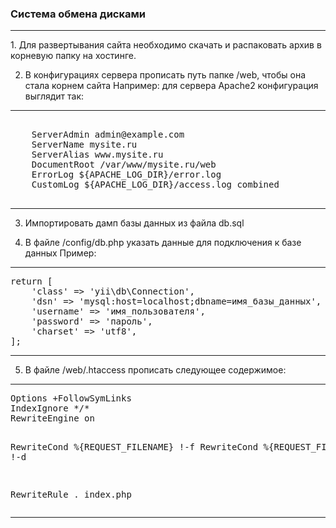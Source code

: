 <h3>Система обмена дисками</h3>
<hr>
1. Для развертывания сайта необходимо скачать и распаковать архив в корневую папку на хостинге.

2. В конфигурациях сервера прописать путь папке /web, чтобы она стала корнем сайта
Например: для сервера Apache2 конфигурация выглядит так:
<hr>
<pre><VirtualHost *:80>
    ServerAdmin admin@example.com
    ServerName mysite.ru
    ServerAlias www.mysite.ru
    DocumentRoot /var/www/mysite.ru/web
    ErrorLog ${APACHE_LOG_DIR}/error.log
    CustomLog ${APACHE_LOG_DIR}/access.log combined
</VirtualHost>
</pre>
<hr>

3. Импортировать дамп базы данных из файла db.sql

4. В файле /config/db.php указать данные для подключения к базе данных
Пример:
<hr>
<pre>
return [
    'class' => 'yii\db\Connection',
    'dsn' => 'mysql:host=localhost;dbname=имя_базы_данных',
    'username' => 'имя_пользователя',
    'password' => 'пароль',
    'charset' => 'utf8',
];
</pre>
<hr>

5. В файле /web/.htaccess прописать следующее содержимое:
<hr>
<pre>
Options +FollowSymLinks
IndexIgnore */*
RewriteEngine on

RewriteCond %{REQUEST_FILENAME} !-f
RewriteCond %{REQUEST_FILENAME} !-d

RewriteRule . index.php
</pre>
<hr>
